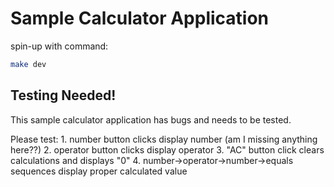 
# Sample Calculator Application

spin-up with command:
```sh
make dev
```

## Testing Needed!

This sample calculator application has bugs and needs to be tested.

Please test:
    1. number button clicks display number (am I missing anything here??)
    2. operator button clicks display operator
    3. "AC" button click clears calculations and displays "0"
    4. number->operator->number->equals sequences display proper calculated value
